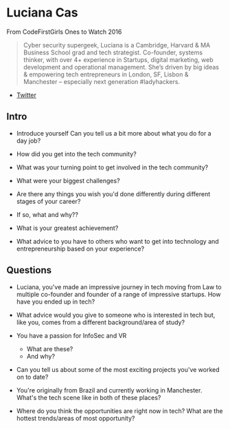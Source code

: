 # Luciana Cas

From CodeFirstGirls Ones to Watch 2016
> Cyber security supergeek, Luciana is a Cambridge, Harvard & MA Business School grad and tech strategist. Co-founder, systems thinker, with over 4+ experience in Startups, digital marketing, web development and operational management. She’s driven by big ideas & empowering tech entrepreneurs in London, SF, Lisbon & Manchester – especially next generation #ladyhackers.

* [Twitter](https://twitter.com/LCarvalhoSe)


## Intro

* Introduce yourself Can you tell us a bit more about what you do for a day job?

* How did you get into the tech community?

* What was your turning point to get involved in the tech community?

* What were your biggest challenges?

* Are there any things you wish you'd done differently during different stages of your career?

* If so, what and why??

* What is your greatest achievement?

* What advice to you have to others who want to get into technology and entrepreneurship based on your experience?


## Questions

* Luciana, you've made an impressive journey in tech moving from Law to multiple co-founder and founder of a range of impressive startups. How have you ended up in tech? 

* What advice would you give to someone who is interested in tech but, like you, comes from a different background/area of study?

* You have a passion for InfoSec and VR
  * What are these?
  * And why?

* Can you tell us about some of the most exciting projects you've worked on to date?

* You're originally from Brazil and currently working in Manchester. What's the tech scene like in both of these places? 

* Where do you think the opportunities are right now in tech? What are the hottest trends/areas of most opportunity?
